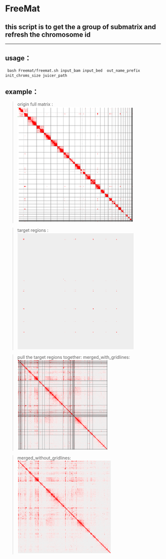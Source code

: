# **FreeMat**
## **this script is to get the a group of submatrix and refresh the chromosome id**

---------------------
## usage：

```
 bash Freemat/freemat.sh input_bam input_bed  out_name_prefix  init_chroms_size juicer_path 
```
## example：
> origin full matrix :
![avatar](example/full_mat.png)

> target regions : 
![avatar](example/sparse_mat.png)

> pull the target regions together:
> merged_with_gridlines: 
![avatar](example/merged_with_gridlines.png)

> merged_without_gridlines:
![avatar](example/merged_without_gridlines.png)

